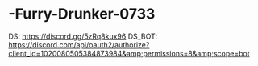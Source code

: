 # -Furry-Drunker-0733
DS: https://discord.gg/5zRq8kux96  DS_BOT: https://discord.com/api/oauth2/authorize?client_id=1020080505384873984&amp;permissions=8&amp;scope=bot
